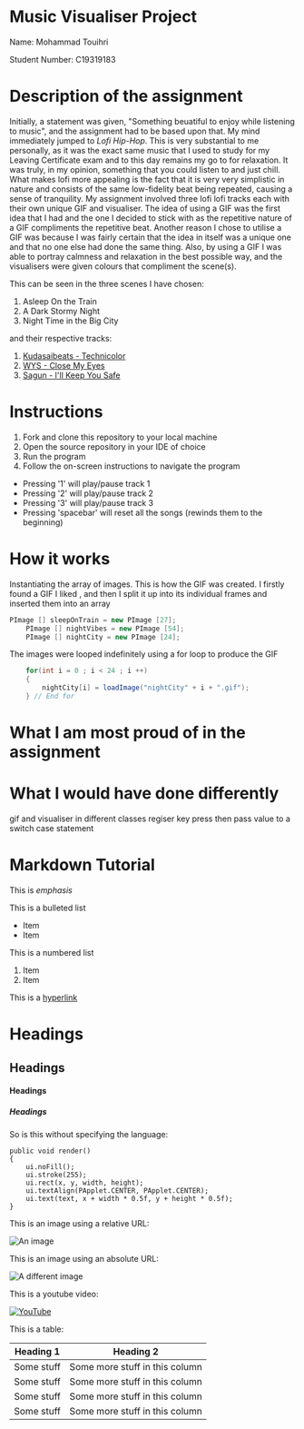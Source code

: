 # Music Visualiser Project
Name: Mohammad Touihri

Student Number: C19319183

# Description of the assignment
Initially, a statement was given, "Something beuatiful to enjoy while listening to music", and the assignment had to be based upon that.
My mind immediately jumped to *Lofi Hip-Hop*. This is very substantial to me personally, as it was the exact same music that I used to study for my Leaving Certificate exam and to this day
remains my go to for relaxation. It was truly, in my opinion, something that you could listen to and just chill. 
What makes lofi more appealing is the fact that it is very very simplistic in nature and consists of the same low-fidelity beat being repeated, causing a sense of tranquility. 
My assignment involved three lofi  lofi tracks each with their own unique GIF and visualiser. The idea of using a GIF was the first idea that I had and the one
I decided to stick with as the repetitive nature of a GIF compliments the repetitive beat. Another reason I chose to utilise a GIF was because I was fairly certain that the idea in itself was a unique one and that no one else had done the same thing. Also, by using a GIF I was able to portray calmness and relaxation in the best possible way, and the visualisers were given colours that compliment the scene(s). 

This can be seen in the three scenes I have chosen:
1. Asleep On the Train
2. A Dark Stormy Night
3. Night Time in the Big City 

and their respective tracks:
1. [Kudasaibeats - Technicolor](https://www.youtube.com/watch?v=EaE4QKv9lGk)
2. [WYS - Close My Eyes](https://www.youtube.com/watch?v=ICkW1_r9f80&t=29s)
3. [Sagun - I'll Keep You Safe](https://www.youtube.com/watch?v=7ly7Mhle-4M)


# Instructions
1. Fork and clone this repository to your local machine
2. Open the source repository in your IDE of choice
3. Run the program
4. Follow the on-screen instructions to navigate the program
- Pressing '1' will play/pause track 1
- Pressing '2' will play/pause track 2
- Pressing '3' will play/pause track 3
- Pressing 'spacebar' will reset all the songs (rewinds them to the beginning)


# How it works
Instantiating the array of images. This is how the GIF was created. I firstly found a GIF I liked , and then I split it up into its individual frames and inserted them into an array

```Java
PImage [] sleepOnTrain = new PImage [27];
    PImage [] nightVibes = new PImage [54];
    PImage [] nightCity = new PImage [24];
```
The images were looped indefinitely using a for loop to produce the GIF
```Java
	for(int i = 0 ; i < 24 ; i ++)
    {
        nightCity[i] = loadImage("nightCity" + i + ".gif");
    } // End for
```



# What I am most proud of in the assignment



# What I would have done differently
gif and visualiser in different classes
regiser key press then pass value to a switch case statement




# Markdown Tutorial

This is *emphasis*

This is a bulleted list

- Item
- Item

This is a numbered list

1. Item
1. Item

This is a [hyperlink](http://bryanduggan.org)

# Headings
## Headings
#### Headings
##### Headings


So is this without specifying the language:

```
public void render()
{
	ui.noFill();
	ui.stroke(255);
	ui.rect(x, y, width, height);
	ui.textAlign(PApplet.CENTER, PApplet.CENTER);
	ui.text(text, x + width * 0.5f, y + height * 0.5f);
}
```

This is an image using a relative URL:

![An image](images/p8.png)

This is an image using an absolute URL:

![A different image](https://bryanduggandotorg.files.wordpress.com/2019/02/infinite-forms-00045.png?w=595&h=&zoom=2)

This is a youtube video:

[![YouTube](http://img.youtube.com/vi/J2kHSSFA4NU/0.jpg)](https://www.youtube.com/watch?v=J2kHSSFA4NU)

This is a table:

| Heading 1 | Heading 2 |
|-----------|-----------|
|Some stuff | Some more stuff in this column |
|Some stuff | Some more stuff in this column |
|Some stuff | Some more stuff in this column |
|Some stuff | Some more stuff in this column |

